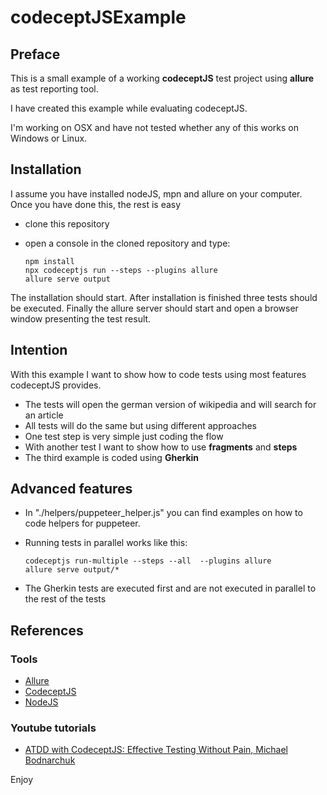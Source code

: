 # codeceptJSExample
## Preface
This is a small example of a working **codeceptJS** test project using **allure** as test reporting tool. 

I have created this example while evaluating codeceptJS.

I'm working on OSX and have not tested whether any of this works on Windows or Linux.

## Installation
I assume you have installed nodeJS, mpn and allure on your computer.
Once you have done this, the rest is easy

* clone this repository
* open a console in the cloned repository and type:
  
      npm install
      npx codeceptjs run --steps --plugins allure
      allure serve output

The installation should start. After installation is finished three tests should be executed. Finally the allure server should start and open a browser window presenting the test result.

## Intention
With this example I want to show how to code tests using most features codeceptJS provides.

* The tests will open the german version of wikipedia and will search for an article
* All tests will do the same but using different approaches
* One test step is very simple just coding the flow
* With another test I want to show how to use **fragments** and **steps**
* The third example is coded using **Gherkin**

## Advanced features
* In "./helpers/puppeteer_helper.js" you can find examples on how to code helpers for puppeteer. 
* Running tests in parallel works like this:
    
      codeceptjs run-multiple --steps --all  --plugins allure
      allure serve output/*
* The Gherkin tests are executed first and are not executed in parallel to the rest of the tests

## References
### Tools
* [Allure](https://docs.qameta.io/allure/)
* [CodeceptJS](https://codecept.io)
* [NodeJS](https://nodejs.org/en/)

### Youtube tutorials
* [ATDD with CodeceptJS: Effective Testing Without Pain, Michael Bodnarchuk](https://youtu.be/paBe0uu68uc)

Enjoy
